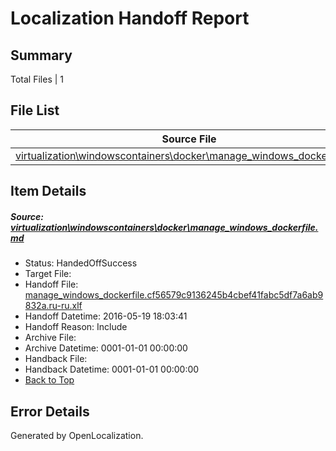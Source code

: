 # <a name='report-top'></a> Localization Handoff Report

## Summary
 Total Files | 1

## File List
 Source File | Status | Details 
 ----------- | ------ | ------- 
 [virtualization\windowscontainers\docker\manage_windows_dockerfile.md](https://github.com/Microsoft/Virtualization-Documentation-Private/blob/d4bc6b9d336445357aeceac9e4d827dbd17779ff/virtualization/windowscontainers/docker/manage_windows_dockerfile.md) | HandedOffSuccess | [Details](#bcccbe39268110cbaed0a60dc822873144456d84244)

## Item Details
##### <a name='bcccbe39268110cbaed0a60dc822873144456d84244'></a> Source: [virtualization\windowscontainers\docker\manage_windows_dockerfile.md](https://github.com/Microsoft/Virtualization-Documentation-Private/blob/d4bc6b9d336445357aeceac9e4d827dbd17779ff/virtualization/windowscontainers/docker/manage_windows_dockerfile.md)
* Status: HandedOffSuccess
* Target File: 
* Handoff File: [manage_windows_dockerfile.cf56579c9136245b4cbef41fabc5df7a6ab9832a.ru-ru.xlf](https://github.com/Microsoft/Virtualization-Documentation-Private.handoff/blob/42c7bc616d50cb8e2a8b1fb252dd34da5f1ea886/ol-handoff/Microsoft/Virtualization-Documentation-Private.ru-ru/live/manage_windows_dockerfile.cf56579c9136245b4cbef41fabc5df7a6ab9832a.ru-ru.xlf)
* Handoff Datetime: 2016-05-19 18:03:41
* Handoff Reason: Include
* Archive File: 
* Archive Datetime: 0001-01-01 00:00:00
* Handback File: 
* Handback Datetime: 0001-01-01 00:00:00
* [Back to Top](#report-top)


## Error Details

Generated by OpenLocalization.
